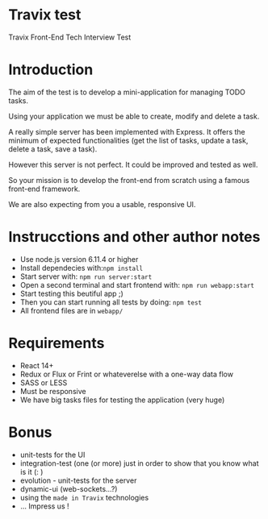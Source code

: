 # Travix test

Travix Front-End Tech Interview Test

# Introduction

The aim of the test is to develop a mini-application for managing TODO tasks.

Using your application we must be able to create, modify and delete a task.

A really simple server has been implemented with Express. It offers the minimum of expected functionalities (get the list of tasks, update a task, delete a task, save a task).

However this server is not perfect. It could be improved and tested as well.

So your mission is to develop the front-end from scratch using a famous front-end framework.

We are also expecting from you a usable, responsive UI.

# Instrucctions and other author notes

* Use node.js version 6.11.4 or higher
* Install dependecies with:`npm install`
* Start server with: `npm run server:start`
* Open a second terminal and start frontend with: `npm run webapp:start`
* Start testing this beutiful app ;)
* Then you can start running all tests by doing: `npm test`
* All frontend files are in `webapp/`

# Requirements

* React 14+
* Redux or Flux or Frint or whateverelse with a one-way data flow
* SASS or LESS
* Must be responsive
* We have big tasks files for testing the application (very huge)

# Bonus

* unit-tests for the UI
* integration-test (one (or more) just in order to show that you know what is it (: )
* evolution - unit-tests for the server
* dynamic-ui (web-sockets...?)
* using the `made in Travix` technologies
* ... Impress us !
